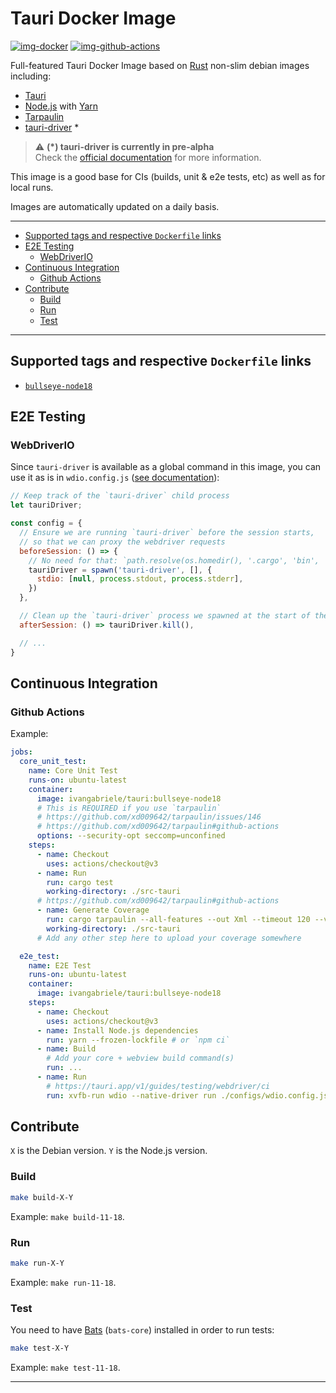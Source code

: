 # Tauri Docker Image

[![img-docker]][link-docker]
[![img-github-actions]][link-github-actions]

Full-featured Tauri Docker Image based on [Rust][link-rust] non-slim debian images including:

- [Tauri][link-tauri]
- [Node.js][link-nodejs] with [Yarn][link-yarn]
- [Tarpaulin][link-tarpaulin]
- [tauri-driver](https://crates.io/crates/tauri-driver) *

> ⚠️ **(*) tauri-driver is currently in pre-alpha**  
> Check the [official documentation](https://tauri.app/v1/guides/testing/webdriver/introduction) for more information.

This image is a good base for CIs (builds, unit & e2e tests, etc) as well as for local runs.

Images are automatically updated on a daily basis.

---

- [Supported tags and respective `Dockerfile` links](#supported-tags-and-respective-dockerfile-links)
- [E2E Testing](#e2e-testing)
  - [WebDriverIO](#webdriverio)
- [Continuous Integration](#continuous-integration)
  - [Github Actions](#github-actions)
- [Contribute](#contribute)
  - [Build](#build)
  - [Run](#run)
  - [Test](#test)

---

## Supported tags and respective `Dockerfile` links

- [`bullseye-node18`](https://github.com/ivangabriele/docker-tauri/blob/main/dockerfiles/bullseye-node18/Dockerfile)


## E2E Testing

### WebDriverIO

Since `tauri-driver` is available as a global command in this image, you can use it as is in `wdio.config.js`
([see documentation](https://tauri.app/v1/guides/testing/webdriver/example/webdriverio#config)):

```js
// Keep track of the `tauri-driver` child process
let tauriDriver;

const config = {
  // Ensure we are running `tauri-driver` before the session starts,
  // so that we can proxy the webdriver requests
  beforeSession: () => {
    // No need for that: `path.resolve(os.homedir(), '.cargo', 'bin', 'tauri-driver')`
    tauriDriver = spawn('tauri-driver', [], {
      stdio: [null, process.stdout, process.stderr],
    })
  },

  // Clean up the `tauri-driver` process we spawned at the start of the session
  afterSession: () => tauriDriver.kill(),

  // ...
}
```

## Continuous Integration

### Github Actions

Example:

```yml
jobs:
  core_unit_test:
    name: Core Unit Test
    runs-on: ubuntu-latest
    container:
      image: ivangabriele/tauri:bullseye-node18
      # This is REQUIRED if you use `tarpaulin`
      # https://github.com/xd009642/tarpaulin/issues/146
      # https://github.com/xd009642/tarpaulin#github-actions
      options: --security-opt seccomp=unconfined
    steps:
      - name: Checkout
        uses: actions/checkout@v3
      - name: Run
        run: cargo test
        working-directory: ./src-tauri
      # https://github.com/xd009642/tarpaulin#github-actions
      - name: Generate Coverage
        run: cargo tarpaulin --all-features --out Xml --timeout 120 --verbose
        working-directory: ./src-tauri
      # Add any other step here to upload your coverage somewhere

  e2e_test:
    name: E2E Test
    runs-on: ubuntu-latest
    container:
      image: ivangabriele/tauri:bullseye-node18
    steps:
      - name: Checkout
        uses: actions/checkout@v3
      - name: Install Node.js dependencies
        run: yarn --frozen-lockfile # or `npm ci`
      - name: Build
        # Add your core + webview build command(s)
        run: ...
      - name: Run
        # https://tauri.app/v1/guides/testing/webdriver/ci
        run: xvfb-run wdio --native-driver run ./configs/wdio.config.js
```

## Contribute

`X` is the Debian version.
`Y` is the Node.js version.

### Build

```sh
make build-X-Y
```

Example: `make build-11-18`.

### Run

```sh
make run-X-Y
```

Example: `make run-11-18`.

### Test

You need to have [Bats][link-bats] (`bats-core`) installed in order to run tests:

```sh
make test-X-Y
```

Example: `make test-11-18`.

---

[img-docker]: https://img.shields.io/docker/pulls/ivangabriele/tauri?style=for-the-badge
[img-github-actions]:
  https://img.shields.io/github/workflow/status/ivangabriele/docker-tauri/Main/main?label=Main&style=for-the-badge

[link-bats]: https://bats-core.readthedocs.io
[link-docker]: https://hub.docker.com/repository/docker/ivangabriele/tauri
[link-github-actions]: https://github.com/ivangabriele/docker-tauri/actions/workflows/main.yml
[link-nodejs]: https://nodejs.org
[link-rust]: https://hub.docker.com/_/rust
[link-tarpaulin]: https://github.com/xd009642/tarpaulin#readme
[link-tauri]: https://tauri.app
[link-yarn]: https://yarnpkg.com
